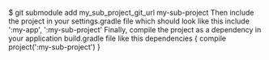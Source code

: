 $ git submodule add my_sub_project_git_url my-sub-project
Then include the project in your settings.gradle file which should look like this
include ':my-app', ':my-sub-project'
Finally, compile the project as a dependency in your application build.gradle file like this
dependencies {
  compile project(':my-sub-project')
}
